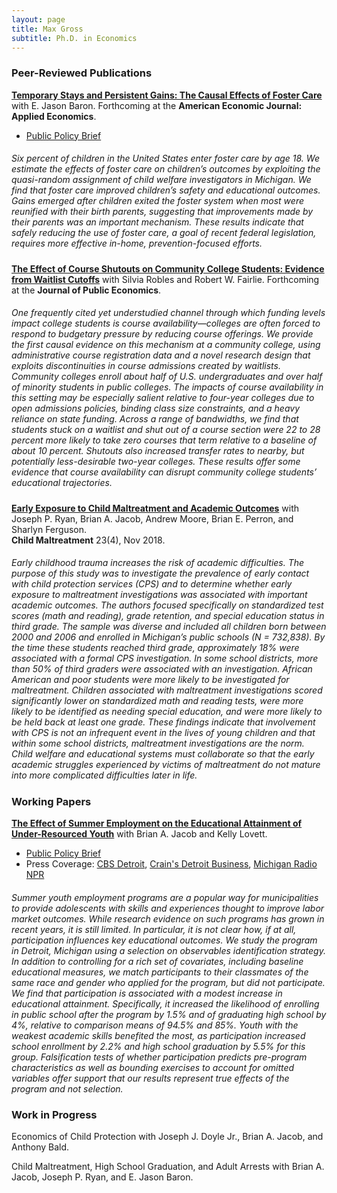 ```yaml
---
layout: page
title: Max Gross
subtitle: Ph.D. in Economics
---
```


### Peer-Reviewed Publications


[**Temporary Stays and Persistent Gains: The Causal Effects of Foster Care**](https://max-gross.github.io/website_documents/foster_care.pdf) with E. Jason Baron. Forthcoming at the **American Economic Journal: Applied Economics**. 
 * [Public Policy Brief](https://max-gross.github.io/website_documents/foster_care_childrens_wellbeing.pdf) 

##### <span style="font-weight:normal"> Six  percent  of  children  in  the  United  States  enter  foster  care  by  age  18. We estimate the effects of foster care on children’s outcomes by exploiting the quasi-random assignment of child welfare investigators in Michigan. We find that foster care improved children’s safety and educational outcomes.  Gains emerged after children exited the foster  system  when  most  were  reunified  with  their  birth  parents,  suggesting  that improvements  made  by  their  parents  was  an  important  mechanism.   These  results indicate that safely reducing the use of foster care, a goal of recent federal legislation, requires more effective in-home, prevention-focused efforts. </span>

[**The Effect of Course Shutouts on Community College Students: Evidence from Waitlist Cutoffs**](https://max-gross.github.io/website_documents/course_shutouts.pdf) with Silvia Robles and Robert W. Fairlie. Forthcoming at the **Journal of Public Economics**. 

##### <span style="font-weight:normal"> One frequently cited yet understudied channel through which funding levels impact college students is course availability—colleges are often forced to respond to budgetary pressure by reducing course offerings. We provide the first causal evidence on this mechanism at a community college, using administrative course registration data and a novel research design that exploits discontinuities in course admissions created by waitlists. Community colleges enroll about half of U.S. undergraduates and over half of minority students in public colleges. The impacts of course availability in this setting may be especially salient relative to four-year colleges due to open admissions policies, binding class size constraints, and a heavy reliance on state funding. Across a range of bandwidths, we find that students stuck on a waitlist and shut out of a course section were 22 to 28 percent more likely to take zero courses that term relative to a baseline of about 10 percent. Shutouts also increased transfer rates to nearby, but potentially less-desirable two-year colleges. These results offer some evidence that course availability can disrupt community college students’ educational trajectories. </span>

[**Early Exposure to Child Maltreatment and Academic Outcomes**](https://max-gross.github.io/website_documents/child_maltreatment_academic_outcomes.pdf) with Joseph P. Ryan, Brian A. Jacob, Andrew Moore, Brian E. Perron, and Sharlyn Ferguson.  
**Child Maltreatment** 23(4), Nov 2018.  


##### <span style="font-weight:normal"> Early childhood trauma increases the risk of academic difficulties. The purpose of this study was to investigate the prevalence of early contact with child protection services (CPS) and to determine whether early exposure to maltreatment investigations was associated with important academic outcomes. The authors focused specifically on standardized test scores (math and reading), grade retention, and special education status in third grade. The sample was diverse and included all children born between 2000 and 2006 and enrolled in Michigan’s public schools (N = 732,838). By the time these students reached third grade, approximately 18% were associated with a formal CPS investigation. In some school districts, more than 50% of third graders were associated with an investigation. African American and poor students were more likely to be investigated for maltreatment. Children associated with maltreatment investigations scored significantly lower on standardized math and reading tests, were more likely to be identified as needing special education, and were more likely to be held back at least one grade. These findings indicate that involvement with CPS is not an infrequent event in the lives of young children and that within some school districts, maltreatment investigations are the norm. Child welfare and educational systems must collaborate so that the early academic struggles experienced by victims of maltreatment do not mature into more complicated difficulties later in life. </span>

### Working Papers

[**The Effect of Summer Employment on the Educational Attainment of Under-Resourced Youth**](https://max-gross.github.io/website_documents/detroit_summer_employment.pdf) with Brian A. Jacob and Kelly Lovett.
 * [Public Policy Brief](https://max-gross.github.io/website_documents/detroit_summer_employment_brief.pdf) 
 * Press Coverage: [CBS Detroit](https://detroit.cbslocal.com/2018/04/11/youth-in-detroit-summer-jobs-program-gain-more-than-a-paycheck/), [Crain's Detroit Business](https://www.crainsdetroit.com/article/20180411/news/657856/um-study-detroit-youth-jobs-program-shows-educational-benefits), [Michigan Radio NPR](https://www.michiganradio.org/post/detroit-youth-summer-jobs-program-boosts-graduation-rates-lowers-absences)

##### <span style="font-weight:normal"> Summer youth employment programs are a popular way for municipalities to provide adolescents with skills and experiences thought to improve labor market outcomes. While research evidence on such programs has grown in recent years, it is still limited. In particular, it is not clear how, if at all, participation influences key educational outcomes. We study the program in Detroit, Michigan using a selection on observables identification strategy. In addition to controlling for a rich set of covariates, including baseline educational measures, we match participants to their classmates of the same race and gender who applied for the program, but did not participate. We find that participation is associated with a modest increase in educational attainment. Specifically, it increased the likelihood of enrolling in public school after the program by 1.5% and of graduating high school by 4%, relative to comparison means of 94.5% and 85%. Youth with the weakest academic skills benefited the most, as participation increased school enrollment by 2.2% and high school graduation by 5.5% for this group. Falsification tests of whether participation predicts pre-program characteristics as well as bounding exercises to account for omitted variables offer support that our results represent true effects of the program and not selection. </span>

### Work in Progress

Economics of Child Protection with Joseph J. Doyle Jr., Brian A. Jacob, and Anthony Bald.

Child Maltreatment, High School Graduation, and Adult Arrests with Brian A. Jacob, Joseph P. Ryan, and E. Jason Baron.

